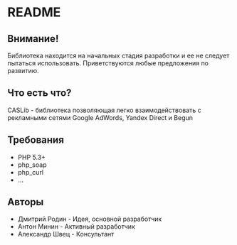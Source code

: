 README
======
Внимание!
---------
Библиотека находится на начальных стадия разработки и ее не следует пытаться использовать. Приветствуются любые предложения по развитию.


Что есть что?
------------

CASLib - библиотека позволяющая легко взаимодействовать с рекламными сетями Google AdWords, Yandex Direct и Begun

Требования
----------
* PHP 5.3+
* php_soap
* php_curl
* ...

Авторы
------

* Дмитрий Родин - Идея, основной разработчик
* Антон Минин - Активный разработчик
* Александр Швец -  Консультант


